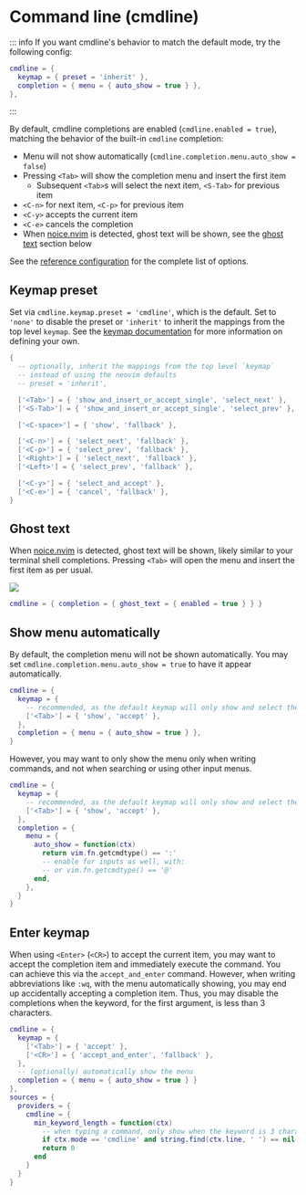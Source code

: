 # Command line (cmdline)

::: info
If you want cmdline's behavior to match the default mode, try the following config:

```lua
cmdline = {
  keymap = { preset = 'inherit' },
  completion = { menu = { auto_show = true } },
},
```
:::

By default, cmdline completions are enabled (`cmdline.enabled = true`), matching the behavior of the built-in `cmdline` completion:

- Menu will not show automatically (`cmdline.completion.menu.auto_show = false`)
- Pressing `<Tab>` will show the completion menu and insert the first item
  - Subsequent `<Tab>`s will select the next item, `<S-Tab>` for previous item
- `<C-n>` for next item, `<C-p>` for previous item
- `<C-y>` accepts the current item
- `<C-e>` cancels the completion
- When [noice.nvim](https://github.com/folke/noice.nvim) is detected, ghost text will be shown, see the [ghost text](#ghost-text) section below

See the [reference configuration](../configuration/reference.md#cmdline) for the complete list of options.

## Keymap preset

Set via `cmdline.keymap.preset = 'cmdline'`, which is the default. Set to `'none'` to disable the preset or `'inherit'` to inherit the mappings from the top level `keymap`. See the [keymap documentation](../configuration/keymap.md) for more information on defining your own.

```lua
{
  -- optionally, inherit the mappings from the top level `keymap`
  -- instead of using the neovim defaults
  -- preset = 'inherit',

  ['<Tab>'] = { 'show_and_insert_or_accept_single', 'select_next' },
  ['<S-Tab>'] = { 'show_and_insert_or_accept_single', 'select_prev' },

  ['<C-space>'] = { 'show', 'fallback' },

  ['<C-n>'] = { 'select_next', 'fallback' },
  ['<C-p>'] = { 'select_prev', 'fallback' },
  ['<Right>'] = { 'select_next', 'fallback' },
  ['<Left>'] = { 'select_prev', 'fallback' },

  ['<C-y>'] = { 'select_and_accept' },
  ['<C-e>'] = { 'cancel', 'fallback' },
}
```

## Ghost text

When [noice.nvim](https://github.com/folke/noice.nvim) is detected, ghost text will be shown, likely similar to your terminal shell completions. Pressing `<Tab>` will open the menu and insert the first item as per usual.

<img src="https://github.com/user-attachments/assets/b2fa6f41-4937-47bf-86b3-d82e9ec86b12">

```lua
cmdline = { completion = { ghost_text = { enabled = true } } }
```

## Show menu automatically

By default, the completion menu will not be shown automatically. You may set `cmdline.completion.menu.auto_show = true` to have it appear automatically.

```lua
cmdline = {
  keymap = {
    -- recommended, as the default keymap will only show and select the next item
    ['<Tab>'] = { 'show', 'accept' },
  },
  completion = { menu = { auto_show = true } },
}
```

However, you may want to only show the menu only when writing commands, and not when searching or using other input menus.

```lua
cmdline = {
  keymap = {
    -- recommended, as the default keymap will only show and select the next item
    ['<Tab>'] = { 'show', 'accept' },
  },
  completion = {
    menu = {
      auto_show = function(ctx)
        return vim.fn.getcmdtype() == ':'
        -- enable for inputs as well, with:
        -- or vim.fn.getcmdtype() == '@'
      end,
    },
  }
}
```

## Enter keymap

When using `<Enter>` (`<CR>`) to accept the current item, you may want to accept the completion item and immediately execute the command. You can achieve this via the `accept_and_enter` command. However, when writing abbreviations like `:wq`, with the menu automatically showing, you may end up accidentally accepting a completion item. Thus, you may disable the completions when the keyword, for the first argument, is less than 3 characters.

```lua
cmdline = {
  keymap = {
    ['<Tab>'] = { 'accept' },
    ['<CR>'] = { 'accept_and_enter', 'fallback' },
  },
  -- (optionally) automatically show the menu
  completion = { menu = { auto_show = true } }
},
sources = {
  providers = {
    cmdline = {
      min_keyword_length = function(ctx)
        -- when typing a command, only show when the keyword is 3 characters or longer
        if ctx.mode == 'cmdline' and string.find(ctx.line, ' ') == nil then return 3 end
        return 0
      end
    }
  }
}
```
